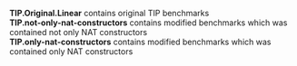 **TIP.Original.Linear** contains original TIP benchmarks\
**TIP.not-only-nat-constructors** contains modified benchmarks which was contained not only NAT constructors\
**TIP.only-nat-constructors** contains modified benchmarks which was contained only NAT constructors
